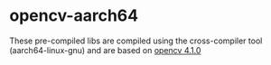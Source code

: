 # opencv-aarch64

These pre-compiled libs are compiled using the cross-compiler tool (aarch64-linux-gnu) and are based on [opencv 4.1.0](https://github.com/opencv/opencv/releases/tag/4.1.0)